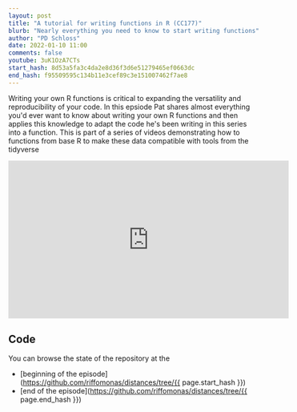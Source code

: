 ```yaml
---
layout: post
title: "A tutorial for writing functions in R (CC177)"
blurb: "Nearly everything you need to know to start writing functions"
author: "PD Schloss"
date: 2022-01-10 11:00
comments: false
youtube: 3uK1OzA7CTs
start_hash: 8d53a5fa3c4da2e8d36f3d6e51279465ef0663dc
end_hash: f95509595c134b11e3cef89c3e151007462f7ae8
---
```


Writing your own R functions is critical to expanding the versatility and reproducibility of your code. In this epsiode Pat shares almost everything you'd ever want to know about writing your own R functions and then applies this knowledge to adapt the code he's been writing in this series into a function. This is part of a series of videos demonstrating how to functions from base R to make these data compatible with tools from the tidyverse


<iframe style="margin: 0 auto;display:block;" width="560" height="315" src="https://www.youtube.com/embed/{{ page.youtube }}" frameborder="0" allow="accelerometer; autoplay; encrypted-media; gyroscope; picture-in-picture" allowfullscreen></iframe>


## Code

You can browse the state of the repository at the
* [beginning of the episode](https://github.com/riffomonas/distances/tree/{{ page.start_hash }})
* [end of the episode](https://github.com/riffomonas/distances/tree/{{ page.end_hash }})

